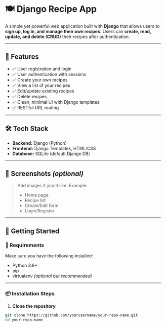 # 🍽️ Django Recipe App

A simple yet powerful web application built with **Django** that allows users to **sign up, log in, and manage their own recipes**. Users can **create, read, update, and delete (CRUD)** their recipes after authentication.

---

## 🚀 Features

- ✅ User registration and login
- ✅ User authentication with sessions
- ✅ Create your own recipes
- ✅ View a list of your recipes
- ✅ Edit/update existing recipes
- ✅ Delete recipes
- ✅ Clean, minimal UI with Django templates
- ✅ RESTful URL routing

---

## 🛠️ Tech Stack

- **Backend:** Django (Python)
- **Frontend:** Django Templates, HTML/CSS
- **Database:** SQLite (default Django DB)

---

## 📸 Screenshots *(optional)*

> Add images if you'd like. Example:
> - Home page
> - Recipe list
> - Create/Edit form
> - Login/Register

---

## 🏁 Getting Started

### 🔧 Requirements

Make sure you have the following installed:

- Python 3.8+
- pip
- virtualenv *(optional but recommended)*

---

### 📦 Installation Steps

1. **Clone the repository**
```bash
git clone https://github.com/yourusername/your-repo-name.git
cd your-repo-name
